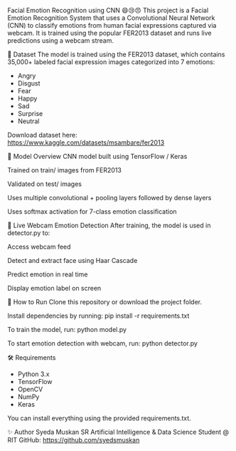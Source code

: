 Facial Emotion Recognition using CNN 😄😢😠
This project is a Facial Emotion Recognition System that uses a Convolutional Neural Network (CNN) to classify emotions from human facial expressions captured via webcam. It is trained using the popular FER2013 dataset and runs live predictions using a webcam stream.

📁 Dataset
The model is trained using the FER2013 dataset, which contains 35,000+ labeled facial expression images categorized into 7 emotions:

* Angry
* Disgust
* Fear
* Happy
* Sad
* Surprise
* Neutral

Download dataset here: https://www.kaggle.com/datasets/msambare/fer2013

🧠 Model Overview
CNN model built using TensorFlow / Keras

Trained on train/ images from FER2013

Validated on test/ images

Uses multiple convolutional + pooling layers followed by dense layers

Uses softmax activation for 7-class emotion classification

📸 Live Webcam Emotion Detection
After training, the model is used in detector.py to:

Access webcam feed

Detect and extract face using Haar Cascade

Predict emotion in real time

Display emotion label on screen

🚀 How to Run
Clone this repository or download the project folder.

Install dependencies by running:
pip install -r requirements.txt

To train the model, run:
python model.py

To start emotion detection with webcam, run:
python detector.py

🛠️ Requirements
* Python 3.x
* TensorFlow
* OpenCV
* NumPy
* Keras

You can install everything using the provided requirements.txt.

✨ Author
Syeda Muskan SR
Artificial Intelligence & Data Science Student @ RIT
GitHub: https://github.com/syedsmuskan
